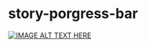 # story-porgress-bar

[![IMAGE ALT TEXT HERE](http://img.youtube.com/vi/RGSIQ5LoKuU/0.jpg)](https://j.gifs.com/XozDkV.gif)
